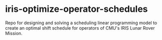 # iris-optimize-operator-schedules
Repo for designing and solving a scheduling linear programming model to create an optimal shift schedule for operators of CMU's IRIS Lunar Rover Mission.
